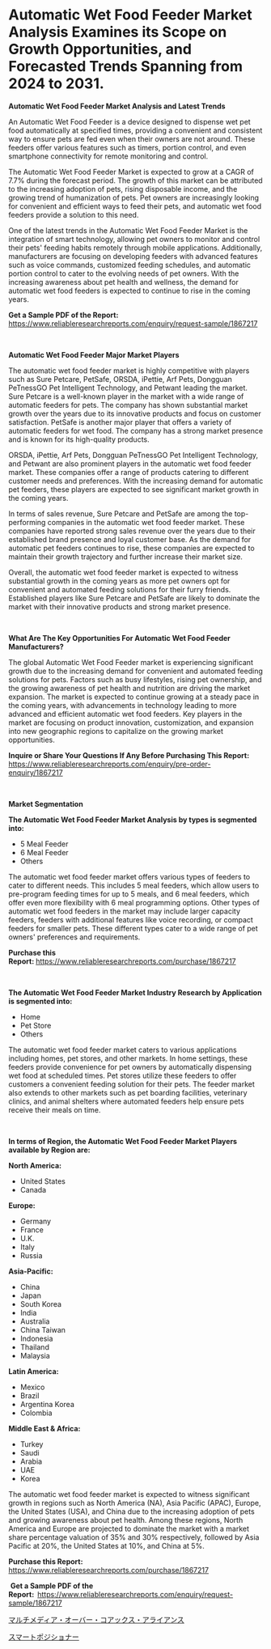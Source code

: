 <p><h1>Automatic Wet Food Feeder Market Analysis Examines its Scope on Growth Opportunities, and Forecasted Trends Spanning from 2024 to 2031.</h1></p><p><strong>Automatic Wet Food Feeder Market Analysis and Latest Trends</strong></p>
<p><p>An Automatic Wet Food Feeder is a device designed to dispense wet pet food automatically at specified times, providing a convenient and consistent way to ensure pets are fed even when their owners are not around. These feeders offer various features such as timers, portion control, and even smartphone connectivity for remote monitoring and control.</p><p>The Automatic Wet Food Feeder Market is expected to grow at a CAGR of 7.7% during the forecast period. The growth of this market can be attributed to the increasing adoption of pets, rising disposable income, and the growing trend of humanization of pets. Pet owners are increasingly looking for convenient and efficient ways to feed their pets, and automatic wet food feeders provide a solution to this need.</p><p>One of the latest trends in the Automatic Wet Food Feeder Market is the integration of smart technology, allowing pet owners to monitor and control their pets' feeding habits remotely through mobile applications. Additionally, manufacturers are focusing on developing feeders with advanced features such as voice commands, customized feeding schedules, and automatic portion control to cater to the evolving needs of pet owners. With the increasing awareness about pet health and wellness, the demand for automatic wet food feeders is expected to continue to rise in the coming years.</p></p>
<p><strong>Get a Sample PDF of the Report:&nbsp;</strong> <a href="https://www.reliableresearchreports.com/enquiry/request-sample/1867217">https://www.reliableresearchreports.com/enquiry/request-sample/1867217</a></p>
<p>&nbsp;</p>
<p><strong>Automatic Wet Food Feeder Major Market Players</strong></p>
<p><p>The automatic wet food feeder market is highly competitive with players such as Sure Petcare, PetSafe, ORSDA, iPettie, Arf Pets, Dongguan PeTnessGO Pet Intelligent Technology, and Petwant leading the market. Sure Petcare is a well-known player in the market with a wide range of automatic feeders for pets. The company has shown substantial market growth over the years due to its innovative products and focus on customer satisfaction. PetSafe is another major player that offers a variety of automatic feeders for wet food. The company has a strong market presence and is known for its high-quality products.</p><p>ORSDA, iPettie, Arf Pets, Dongguan PeTnessGO Pet Intelligent Technology, and Petwant are also prominent players in the automatic wet food feeder market. These companies offer a range of products catering to different customer needs and preferences. With the increasing demand for automatic pet feeders, these players are expected to see significant market growth in the coming years.</p><p>In terms of sales revenue, Sure Petcare and PetSafe are among the top-performing companies in the automatic wet food feeder market. These companies have reported strong sales revenue over the years due to their established brand presence and loyal customer base. As the demand for automatic pet feeders continues to rise, these companies are expected to maintain their growth trajectory and further increase their market size.</p><p>Overall, the automatic wet food feeder market is expected to witness substantial growth in the coming years as more pet owners opt for convenient and automated feeding solutions for their furry friends. Established players like Sure Petcare and PetSafe are likely to dominate the market with their innovative products and strong market presence.</p></p>
<p>&nbsp;</p>
<p><strong>What Are The Key Opportunities For Automatic Wet Food Feeder Manufacturers?</strong></p>
<p><p>The global Automatic Wet Food Feeder market is experiencing significant growth due to the increasing demand for convenient and automated feeding solutions for pets. Factors such as busy lifestyles, rising pet ownership, and the growing awareness of pet health and nutrition are driving the market expansion. The market is expected to continue growing at a steady pace in the coming years, with advancements in technology leading to more advanced and efficient automatic wet food feeders. Key players in the market are focusing on product innovation, customization, and expansion into new geographic regions to capitalize on the growing market opportunities.</p></p>
<p><strong>Inquire or Share Your Questions If Any Before Purchasing This Report:</strong> <a href="https://www.reliableresearchreports.com/enquiry/pre-order-enquiry/1867217">https://www.reliableresearchreports.com/enquiry/pre-order-enquiry/1867217</a></p>
<p>&nbsp;</p>
<p><strong>Market Segmentation</strong></p>
<p><strong>The Automatic Wet Food Feeder Market Analysis by types is segmented into:</strong></p>
<p><ul><li>5 Meal Feeder</li><li>6 Meal Feeder</li><li>Others</li></ul></p>
<p><p>The automatic wet food feeder market offers various types of feeders to cater to different needs. This includes 5 meal feeders, which allow users to pre-program feeding times for up to 5 meals, and 6 meal feeders, which offer even more flexibility with 6 meal programming options. Other types of automatic wet food feeders in the market may include larger capacity feeders, feeders with additional features like voice recording, or compact feeders for smaller pets. These different types cater to a wide range of pet owners' preferences and requirements.</p></p>
<p><strong>Purchase this Report:&nbsp;</strong><a href="https://www.reliableresearchreports.com/purchase/1867217">https://www.reliableresearchreports.com/purchase/1867217</a></p>
<p>&nbsp;</p>
<p><strong>The Automatic Wet Food Feeder Market Industry Research by Application is segmented into:</strong></p>
<p><ul><li>Home</li><li>Pet Store</li><li>Others</li></ul></p>
<p><p>The automatic wet food feeder market caters to various applications including homes, pet stores, and other markets. In home settings, these feeders provide convenience for pet owners by automatically dispensing wet food at scheduled times. Pet stores utilize these feeders to offer customers a convenient feeding solution for their pets. The feeder market also extends to other markets such as pet boarding facilities, veterinary clinics, and animal shelters where automated feeders help ensure pets receive their meals on time.</p></p>
<p>&nbsp;</p>
<p><strong>In terms of Region, the Automatic Wet Food Feeder Market Players available by Region are:</strong></p>
<p>
    <p> <strong> North America: </strong>
        <ul>
            <li>United States</li>
            <li>Canada</li>
        </ul>
        </p> 
    <p> <strong> Europe: </strong>
        <ul>
            <li>Germany</li>
            <li>France</li>
            <li>U.K.</li>
            <li>Italy</li>
            <li>Russia</li>
        </ul>
        </p> 
    <p> <strong> Asia-Pacific: </strong>
        <ul>
            <li>China</li>
            <li>Japan</li>
            <li>South Korea</li>
            <li>India</li>
            <li>Australia</li>
            <li>China Taiwan</li>
            <li>Indonesia</li>
            <li>Thailand</li>
            <li>Malaysia</li>
        </ul>
        </p> 
    <p> <strong> Latin America: </strong>
        <ul>
            <li>Mexico</li>
            <li>Brazil</li>
            <li>Argentina Korea</li>
            <li>Colombia</li>
        </ul>
        </p> 
    <p> <strong> Middle East & Africa: </strong>
        <ul>
            <li>Turkey</li>
            <li>Saudi</li>
            <li>Arabia</li>
            <li>UAE</li>
            <li>Korea</li>
        </ul>
    </p>
    </p>
<p><p>The automatic wet food feeder market is expected to witness significant growth in regions such as North America (NA), Asia Pacific (APAC), Europe, the United States (USA), and China due to the increasing adoption of pets and growing awareness about pet health. Among these regions, North America and Europe are projected to dominate the market with a market share percentage valuation of 35% and 30% respectively, followed by Asia Pacific at 20%, the United States at 10%, and China at 5%.</p></p>
<p><strong>Purchase this Report: </strong><a href="https://www.reliableresearchreports.com/purchase/1867217">https://www.reliableresearchreports.com/purchase/1867217</a></p>
<p>&nbsp;<strong>Get a Sample PDF of the Report:&nbsp;&nbsp;</strong><a href="https://www.reliableresearchreports.com/enquiry/request-sample/1867217">https://www.reliableresearchreports.com/enquiry/request-sample/1867217</a></p>
<p><strong></strong></p>
<p><p><a href="https://medium.com/@isabeleterson7845/%E3%83%9E%E3%83%AB%E3%83%81%E3%83%A1%E3%83%87%E3%82%A3%E3%82%A2%E3%82%AA%E3%83%BC%E3%83%90%E3%83%BC%E3%82%B3%E3%82%A2%E3%83%83%E3%82%AF%E3%82%B9%E3%82%A2%E3%83%A9%E3%82%A4%E3%82%A2%E3%83%B3%E3%82%B9%E5%B8%82%E5%A0%B4%E3%83%AC%E3%83%9D%E3%83%BC%E3%83%88%E3%81%AF-%E3%81%93%E3%81%AE%E5%B8%82%E5%A0%B4%E3%81%AE%E6%9C%80%E6%96%B0%E3%81%AE%E3%83%88%E3%83%AC%E3%83%B3%E3%83%89%E3%82%84%E6%88%90%E9%95%B7%E6%A9%9F%E4%BC%9A%E3%82%92%E6%98%8E%E3%82%89%E3%81%8B%E3%81%AB%E3%81%97%E3%81%A6%E3%81%84%E3%81%BE%E3%81%99-5d60c23afb89">マルチメディア・オーバー・コアックス・アライアンス</a></p><p><a href="https://medium.com/@chrispcreem58/%E3%82%B9%E3%83%9E%E3%83%BC%E3%83%88%E3%83%9D%E3%82%B8%E3%82%B7%E3%83%A7%E3%83%8A%E3%83%BC%E5%B8%82%E5%A0%B4%E8%A6%8F%E6%A8%A1-cagr-%E3%83%88%E3%83%AC%E3%83%B3%E3%83%892024%E5%B9%B4-2030%E5%B9%B4-104c6286a130">スマートポジショナー</a></p></p>